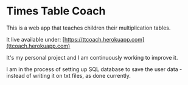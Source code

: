 # Times Table Coach

This is a web app that teaches children their multiplication tables.

It live available under:
[https://ttcoach.herokuapp.com](ttcoach.herokuapp.com)

It's my personal project and I am continuously working to improve it.   

I am in the process of setting up SQL database to save the user data - instead of writing it on txt files, as done currently.
